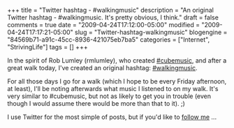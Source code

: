 +++
title = "Twitter hashtag - #walkingmusic"
description = "An original Twitter hashtag - #walkingmusic. It's pretty obvious, I think."
draft = false
comments = true
date = "2009-04-24T17:12:00-05:00"
modified = "2009-04-24T17:17:21-05:00"
slug = "Twitter-hashtag-walkingmusic"
blogengine = "84569b71-a91c-45cc-8936-421075eb7ba5"
categories = ["Internet", "StrivingLife"]
tags = []
+++

<p>
In the spirit of Rob Lumley (rmlumley), who created <a href="http://rmlumley.com/2009/04/twitter-hash-tag/">#cubemusic</a>, and after a great walk today, I&#39;ve created an original hashtag: <a href="http://search.twitter.com/search?q=%23walkingmusic">#walkingmusic</a>.
</p>
<p>
For all those days I go for a walk (which I hope to be every Friday afternoon, at least), I&#39;ll be noting afterwards what music I listened to on my walk. It&#39;s very similar to #cubemusic, but not as likely to get you in trouble (even though I would assume there would be more than that to it). ;)
</p>
<p>
I use Twitter for the most simple of posts, but if you&#39;d like to <a href="http://twitter.com/strivinglife">follow me</a> ...
</p>

